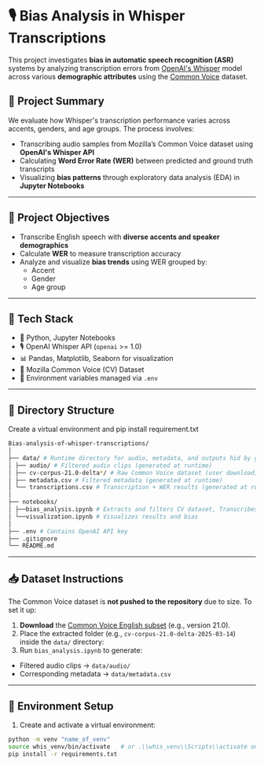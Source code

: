 # 🎙️ Bias Analysis in Whisper Transcriptions

This project investigates **bias in automatic speech recognition (ASR)** systems by analyzing transcription errors from [OpenAI's Whisper](https://github.com/openai/whisper) model across various **demographic attributes** using the [Common Voice](https://commonvoice.mozilla.org/en/datasets) dataset.

## 📌 Project Summary

We evaluate how Whisper's transcription performance varies across accents, genders, and age groups. The process involves:

- Transcribing audio samples from Mozilla’s Common Voice dataset using **OpenAI's Whisper API**
- Calculating **Word Error Rate (WER)** between predicted and ground truth transcripts
- Visualizing **bias patterns** through exploratory data analysis (EDA) in **Jupyter Notebooks**

---

## 🧠 Project Objectives

- Transcribe English speech with **diverse accents and speaker demographics**
- Calculate **WER** to measure transcription accuracy
- Analyze and visualize **bias trends** using WER grouped by:
  - Accent
  - Gender
  - Age group

---

## 🧪 Tech Stack

- 🐍 Python, Jupyter Notebooks
- 🎙️ OpenAI Whisper API (`openai` >= 1.0)
- 📊 Pandas, Matplotlib, Seaborn for visualization
- 📁 Mozilla Common Voice (CV) Dataset
- 🔐 Environment variables managed via `.env`

---

## 📂 Directory Structure

Create a virtual environment and pip install requirement.txt
```bash
Bias-analysis-of-whisper-transcriptions/
│
├── data/ # Runtime directory for audio, metadata, and outputs hid by gitignore create manually while running the notebooks
│ ├── audio/ # Filtered audio clips (generated at runtime)
│ ├── cv-corpus-21.0-delta*/ # Raw Common Voice dataset (user download)
│ ├── metadata.csv # Filtered metadata (generated at runtime)
│ └── transcriptions.csv # Transcription + WER results (generated at runtime)
│
├── notebooks/
│ ├──bias_analysis.ipynb # Extracts and filters CV dataset, Transcribes audio + computes WER
│ └──visualization.ipynb # Visualizes results and bias
│
├── .env # Contains OpenAI API key
├── .gitignore
└── README.md
```
---

## 📥 Dataset Instructions

The Common Voice dataset is **not pushed to the repository** due to size. To set it up:

1. **Download** the [Common Voice English subset](https://commonvoice.mozilla.org/en/datasets) (e.g., version 21.0).
2. Place the extracted folder (e.g., `cv-corpus-21.0-delta-2025-03-14`) inside the `data/` directory:
3. Run `bias_analysis.ipynb` to generate:
- Filtered audio clips → `data/audio/`
- Corresponding metadata → `data/metadata.csv`

---

## 🧾 Environment Setup

1. Create and activate a virtual environment:
```bash
python -m venv "name_of_venv"
source whis_venv/bin/activate   # or .\\whis_venv\\Scripts\\activate on Windows
pip install -r requirements.txt

